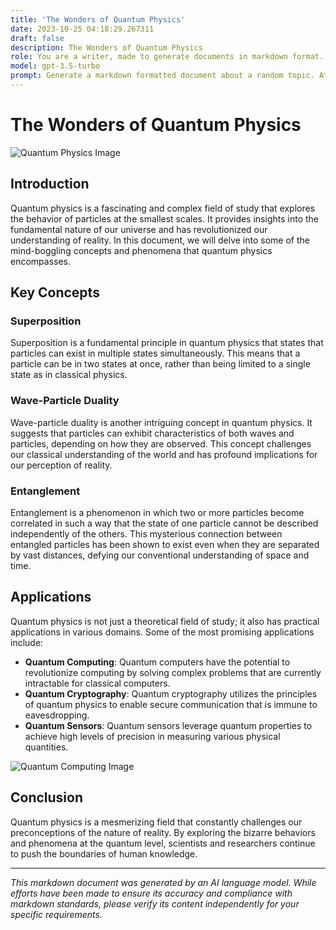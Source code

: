 ```yaml
---
title: 'The Wonders of Quantum Physics'
date: 2023-10-25 04:18:29.267311
draft: false
description: The Wonders of Quantum Physics
role: You are a writer, made to generate documents in markdown format. It is very important that all of the documents you generate are in valid markdown format.
model: gpt-3.5-turbo
prompt: Generate a markdown formatted document about a random topic. At the bottom, include a disclaimer explaining that the document was generated by you. The first line of the document should be the title. Make sure that the entire document is in proper markdown format, using a mix of various tags to make the document visually appealing.
---
```


# The Wonders of Quantum Physics

![Quantum Physics Image](https://example.com/quantum_physics_image.png)

## Introduction

Quantum physics is a fascinating and complex field of study that explores the behavior of particles at the smallest scales. It provides insights into the fundamental nature of our universe and has revolutionized our understanding of reality. In this document, we will delve into some of the mind-boggling concepts and phenomena that quantum physics encompasses.

## Key Concepts

### Superposition

Superposition is a fundamental principle in quantum physics that states that particles can exist in multiple states simultaneously. This means that a particle can be in two states at once, rather than being limited to a single state as in classical physics.

### Wave-Particle Duality

Wave-particle duality is another intriguing concept in quantum physics. It suggests that particles can exhibit characteristics of both waves and particles, depending on how they are observed. This concept challenges our classical understanding of the world and has profound implications for our perception of reality.

### Entanglement

Entanglement is a phenomenon in which two or more particles become correlated in such a way that the state of one particle cannot be described independently of the others. This mysterious connection between entangled particles has been shown to exist even when they are separated by vast distances, defying our conventional understanding of space and time.

## Applications

Quantum physics is not just a theoretical field of study; it also has practical applications in various domains. Some of the most promising applications include:

- **Quantum Computing**: Quantum computers have the potential to revolutionize computing by solving complex problems that are currently intractable for classical computers.
- **Quantum Cryptography**: Quantum cryptography utilizes the principles of quantum physics to enable secure communication that is immune to eavesdropping.
- **Quantum Sensors**: Quantum sensors leverage quantum properties to achieve high levels of precision in measuring various physical quantities.

![Quantum Computing Image](https://example.com/quantum_computing_image.png)

## Conclusion

Quantum physics is a mesmerizing field that constantly challenges our preconceptions of the nature of reality. By exploring the bizarre behaviors and phenomena at the quantum level, scientists and researchers continue to push the boundaries of human knowledge.

---

*This markdown document was generated by an AI language model. While efforts have been made to ensure its accuracy and compliance with markdown standards, please verify its content independently for your specific requirements.*